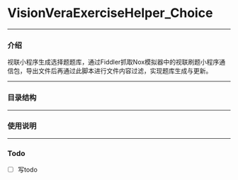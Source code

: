 
# VisionVeraExerciseHelper_Choice
____
### 介绍  
视联小程序生成选择题题库，通过Fiddler抓取Nox模拟器中的视联刷题小程序通信包，导出文件后再通过此脚本进行文件内容过滤，实现题库生成与更新。

____
### 目录结构

____
### 使用说明

____
### Todo
- [ ] 写todo

